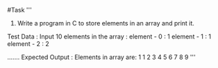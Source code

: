 #Task
'''
1. Write a program in C to store elements in an array and print it.

Test Data :
Input 10 elements in the array :
element - 0 : 1
element - 1 : 1
element - 2 : 2

.......
Expected Output :
Elements in array are: 1 1 2 3 4 5 6 7 8 9 
'''
